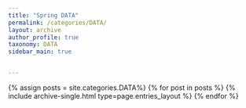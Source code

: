```yaml
---
title: "Spring DATA"
permalink: /categories/DATA/
layout: archive
author_profile: true
taxonomy: DATA
sidebar_main: true


---
```


{% assign posts = site.categories.DATA%}
{% for post in posts %} {% include archive-single.html type=page.entries_layout %} {% endfor %}

